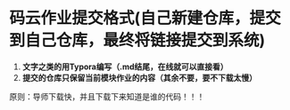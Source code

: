 # 码云作业提交格式(自己新建仓库，提交到自己仓库，最终将链接提交到系统)

1.    **文字之类的用Typora编写（.md结尾，在线就可以直接看）**
2.    **提交的仓库只保留当前模块作业的内容（其余不要，要不下载太慢）**

原则：导师下载快，并且下载下来知道是谁的代码！！！

